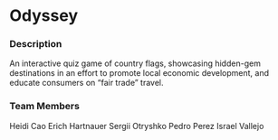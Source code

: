 # Odyssey

### Description
An interactive quiz game of country flags, showcasing hidden-gem destinations in an effort to promote local economic development, and educate consumers on “fair trade” travel.

### Team Members
Heidi Cao
Erich Hartnauer
Sergii Otryshko
Pedro Perez
Israel Vallejo
